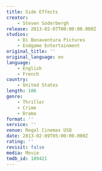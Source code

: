 ```yaml
---
title: Side Effects
creator:
    - Steven Soderbergh
release: 2013-02-07T00:00:00.000Z
studios:
    - Di Bonaventura Pictures
    - Endgame Entertainment
original_title: ''
original_language: en
language:
    - English
    - French
country:
    - United States
length: 106
genre:
    - Thriller
    - Crime
    - Drama
format: ''
service: ''
venue: Regal Cinemas USQ
date: 2013-02-09T05:00:00.000Z
rating: ''
revisit: false
media: Movie
tmdb_id: 109421
---
```



